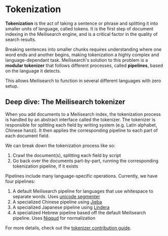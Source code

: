 # Tokenization

**Tokenization** is the act of taking a sentence or phrase and splitting it into smaller units of language, called tokens. It is the first step of document indexing in the Meilisearch engine, and is a critical factor in the quality of search results.

Breaking sentences into smaller chunks requires understanding where one word ends and another begins, making tokenization a highly complex and language-dependant task. Meilisearch's solution to this problem is a **modular tokenizer** that follows different processes, called **pipelines**, based on the language it detects.

This allows Meilisearch to function in several different languages with zero setup.

## Deep dive: The Meilisearch tokenizer

When you add documents to a Meilisearch index, the tokenization process is handled by an abstract interface called the tokenizer. The tokenizer is responsible for splitting each field by writing system (e.g. Latin alphabet, Chinese hanzi). It then applies the corresponding pipeline to each part of each document field.

We can break down the tokenization process like so:

1. Crawl the document(s), splitting each field by script
2. Go back over the documents part-by-part, running the corresponding tokenization pipeline, if it exists

Pipelines include many language-specific operations. Currently, we have four pipelines:

1. A default Meilisearch pipeline for languages that use whitespace to separate words. Uses [unicode segmenter](https://github.com/unicode-rs/unicode-segmentation)
2. A specialized Chinese pipeline using [Jieba](https://github.com/messense/jieba-rs)
3. A specialized Japanese pipeline using [Lindera](https://github.com/lindera-morphology/lindera)
4. A specialized Hebrew pipeline based off the default Meilisearch pipeline. Uses [Niqqud](https://docs.rs/niqqud/latest/niqqud/) for normalization

For more details, check out the [tokenizer contribution guide](https://github.com/meilisearch/charabia/blob/main/CONTRIBUTING.md).
